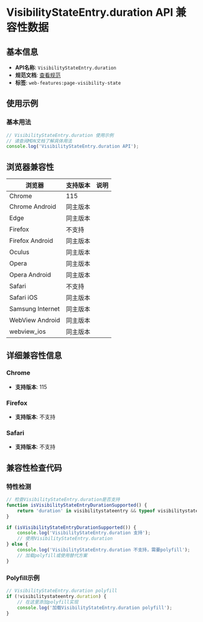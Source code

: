 # VisibilityStateEntry.duration API 兼容性数据

## 基本信息

- **API名称**: `VisibilityStateEntry.duration`
- **规范文档**: [查看规范](https://html.spec.whatwg.org/multipage/interaction.html#visibilitystateentry-duration)
- **标签**: `web-features:page-visibility-state`

## 使用示例

### 基本用法

```javascript
// VisibilityStateEntry.duration 使用示例
// 请查阅MDN文档了解具体用法
console.log('VisibilityStateEntry.duration API');
```

## 浏览器兼容性

| 浏览器 | 支持版本 | 说明 |
|--------|----------|------|
| Chrome | 115 |  |
| Chrome Android | 同主版本 |  |
| Edge | 同主版本 |  |
| Firefox | 不支持 |  |
| Firefox Android | 同主版本 |  |
| Oculus | 同主版本 |  |
| Opera | 同主版本 |  |
| Opera Android | 同主版本 |  |
| Safari | 不支持 |  |
| Safari iOS | 同主版本 |  |
| Samsung Internet | 同主版本 |  |
| WebView Android | 同主版本 |  |
| webview_ios | 同主版本 |  |

## 详细兼容性信息

### Chrome

- **支持版本**: 115

### Firefox

- **支持版本**: 不支持

### Safari

- **支持版本**: 不支持

## 兼容性检查代码

### 特性检测

```javascript
// 检查VisibilityStateEntry.duration是否支持
function isVisibilityStateEntryDurationSupported() {
    return 'duration' in visibilitystateentry && typeof visibilitystateentry.duration === 'function';
}

if (isVisibilityStateEntryDurationSupported()) {
    console.log('VisibilityStateEntry.duration 支持');
    // 使用VisibilityStateEntry.duration
} else {
    console.log('VisibilityStateEntry.duration 不支持，需要polyfill');
    // 加载polyfill或使用替代方案
}
```

### Polyfill示例

```javascript
// VisibilityStateEntry.duration polyfill
if (!visibilitystateentry.duration) {
    // 在这里添加polyfill实现
    console.log('加载VisibilityStateEntry.duration polyfill');
}
```

